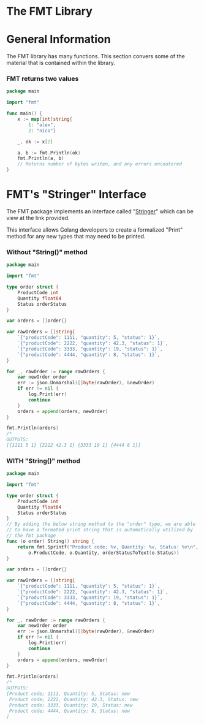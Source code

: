 # The FMT Library

# General Information

The FMT library has many functions. This section convers some of the material that is contained within the library.

### FMT returns two values

```go
package main

import "fmt"

func main() {
	x := map[int]string{
		1: "alex",
		2: "nico"}

	_, ok := x[2]

	a, b := fmt.Println(ok)
	fmt.Println(a, b)
    // Returns number of bytes writen, and any errors encoutered
}
```

# FMT's "Stringer" Interface

The FMT package implements an interface called "[Stringer](https://pkg.go.dev/fmt#Stringer)" which can be view at the link provided.

This interface allows Golang developers to create a formalized "Print" method for any new types that may need to be printed.

### Without "String()" method

```go
package main

import "fmt"

type order struct {
	ProductCode int
	Quantity float64
	Status orderStatus
}

var orders = []order{}

var rawOrders = []string{
	`{"productCode": 1111, "quantity": 5, "status": 1}`,
	`{"productCode": 2222, "quantity": 42.3, "status": 1}`,
	`{"productCode": 3333, "quantity": 19, "status": 1}`,
	`{"productCode": 4444, "quantity": 8, "status": 1}`,
}

for _, rawOrder := range rawOrders {
	var newOrder order
	err := json.Unmarshal([]byte(rawOrder), &newOrder)
	if err != nil {
		log.Print(err)
		continue
	}
	orders = append(orders, newOrder)
}

fmt.Println(orders)
/*
OUTPUTS:
[{1111 5 1} {2222 42.3 1} {3333 19 1} {4444 8 1}]
```

### WITH "String()" method

```go
package main

import "fmt"

type order struct {
	ProductCode int
	Quantity float64
	Status orderStatus
}
// By adding the below string method to the "order" type, we are able
// to have a formated print string that is automatically utilized by
// the fmt package
func (o order) String() string {
	return fmt.Sprintf("Product code; %v, Quantity: %v, Status: %v\n",
		o.ProductCode, o.Quantity, orderStatusToText(o.Status))
}

var orders = []order{}

var rawOrders = []string{
	`{"productCode": 1111, "quantity": 5, "status": 1}`,
	`{"productCode": 2222, "quantity": 42.3, "status": 1}`,
	`{"productCode": 3333, "quantity": 19, "status": 1}`,
	`{"productCode": 4444, "quantity": 8, "status": 1}`,
}

for _, rawOrder := range rawOrders {
	var newOrder order
	err := json.Unmarshal([]byte(rawOrder), &newOrder)
	if err != nil {
		log.Print(err)
		continue
	}
	orders = append(orders, newOrder)
}

fmt.Println(orders)
/*
OUTPUTS:
[Product code; 1111, Quantity: 5, Status: new
 Product code; 2222, Quantity: 42.3, Status: new
 Product code; 3333, Quantity: 19, Status: new
 Product code; 4444, Quantity: 8, Status: new
]
```
